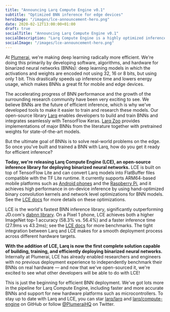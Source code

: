 ```yaml
---
title: "Announcing Larq Compute Engine v0.1"
subtitle: "Optimized BNN inference for edge devices"
heroImage: "/images/lce-announcement-hero.png"
date: 2020-02-12T13:00:00+01:00
draft: true
socialTitle: "Announcing Larq Compute Engine v0.1"
socialDescription: "Larq Compute Engine is a highly optimized inference engine for binarized neural networks."
socialImage: "/images/lce-announcement-hero.png"
---
```


At [Plumerai](https://plumerai.com), we're making deep learning radically more efficient.
We're doing this primarily by developing software, algorithms, and hardware for binarized neural networks (BNNs): deep learning models in which the activations and weights are encoded not using 32, 16 or 8 bits, but using only 1 bit.
This drastically speeds up inference time and lowers energy usage, which makes BNNs a great fit for mobile and edge devices.

The accelerating progress of BNN performance and the growth of the surrounding research community have been very exciting to see.
We believe BNNs are the future of efficient inference, which is why we've developed tools to make it easier to train and research these models.
Our open-source library [Larq](https://larq.dev) enables developers to build and train BNNs and integrates seamlessly with TensorFlow Keras.
[Larq Zoo](https://github.com/larq/zoo) provides implementations of major BNNs from the literature together with pretrained weights for state-of-the-art models.

But the ultimate goal of BNNs is to solve real-world problems on the edge.
So once you've built and trained a BNN with Larq, how do you get it ready for efficient inference?

**Today, we're releasing Larq Compute Engine (LCE), an open-source inference library for deploying binarized neural networks.**
LCE is built on top of TensorFlow Lite and can convert Larq models into FlatBuffer files compatible with the TF Lite runtime.
It currently supports ARM64-based mobile platforms such as [Android phones](TODO) and the [Raspberry Pi](TODO), and it achieves high performance in on-device inference by using hand-optimized binary convolution kernels and network level optimizations for BNN models.
See the [LCE docs](TODO) for more details on these optimizations.

LCE is the world's fastest BNN inference library, significantly outperforming JD.com's [dabnn library](https://github.com/JDAI-CV/dabnn).
On a Pixel 1 phone, LCE achieves both a higher ImageNet top-1 accuracy (58.3% vs. 56.4%) and a faster inference time (27.9ms vs 43.2ms); see the [LCE docs](TODO) for more benchmarks.
The tight integration between Larq and LCE makes for a smooth deployment process across different hardware targets.

**With the addition of LCE, Larq is now the first complete solution capable of building, training, and efficiently deploying binarized neural networks.**
Internally at Plumerai, LCE has already enabled researchers and engineers with no previous deployment experience to independently benchmark their BNNs on real hardware — and now that we've open-sourced it, we're excited to see what other developers will be able to do with LCE!

This is just the beginning for efficient BNN deployment.
We've got lots more in the pipeline for Larq Compute Engine, including faster and more accurate BNNs and support for new hardware platforms such as microcontrollers.
To stay up to date with Larq and LCE, you can star [larq/larq](https://github.com/larq/larq) and [larq/compute-engine](https://github.com/larq/compute-engine) on GitHub or follow [@PlumeraiHQ](https://twitter.com/plumeraihq) on Twitter.
